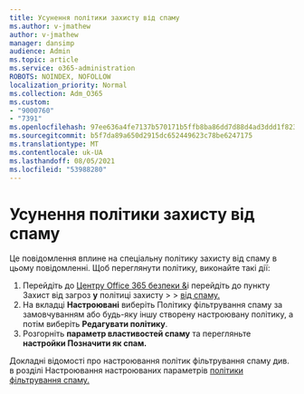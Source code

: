 ```yaml
---
title: Усунення політики захисту від спаму
ms.author: v-jmathew
author: v-jmathew
manager: dansimp
audience: Admin
ms.topic: article
ms.service: o365-administration
ROBOTS: NOINDEX, NOFOLLOW
localization_priority: Normal
ms.collection: Adm_O365
ms.custom:
- "9000760"
- "7391"
ms.openlocfilehash: 97ee636a4fe7137b570171b5ffb8ba86dd7d88d4ad3ddd1f823cfb3937c61c5b
ms.sourcegitcommit: b5f7da89a650d2915dc652449623c78be6247175
ms.translationtype: MT
ms.contentlocale: uk-UA
ms.lasthandoff: 08/05/2021
ms.locfileid: "53988280"
---
```

# <a name="fix-anti-spam-policy"></a>Усунення політики захисту від спаму

Це повідомлення вплине на спеціальну політику захисту від спаму в цьому повідомленні. Щоб переглянути політику, виконайте такі дії:

1. Перейдіть до [Центру Office 365 безпеки &](https://go.microsoft.com/fwlink/p/?linkid=2077143)і перейдіть до пункту Захист від загроз **у** політиці захисту  >    >  [від спаму.](https://go.microsoft.com/fwlink/?linkid=2101518)
2. На вкладці **Настроювані**  виберіть Політику фільтрування спаму за замовчуванням або будь-яку іншу створену настроювану політику, а потім виберіть **Редагувати політику**.
3. Розгорніть **параметр властивостей спаму** та перегляньте **настройки Позначити як спам.**

Докладні відомості про настроювання політик фільтрування спаму див. в розділі Настроювання настроюваних параметрів [політики фільтрування спаму.](https://go.microsoft.com/fwlink/?linkid=2101054)
